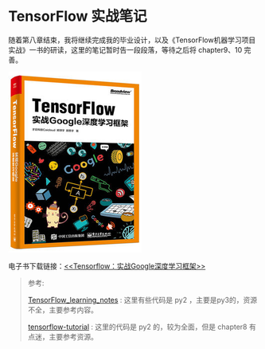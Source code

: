 # TensorFlow 实战笔记

​	随着第八章结束，我将继续完成我的毕业设计，以及《TensorFlow机器学习项目实战》一书的研读，这里的笔记暂时告一段段落，等待之后将 chapter9、10 完善。

![tensorflow_book](./images/tensorflow_book.jpg)

电子书下载链接：[\<\<Tensorflow：实战Google深度学习框架\>\>](http://www.olecn.com/download.php?id=5096)

> 参考:
>
> [TensorFlow_learning_notes](https://github.com/cookeem/TensorFlow_learning_notes) : 这里有些代码是 py2 ，主要是py3的，资源不全，主要参考内容。
>
> [tensorflow-tutorial](https://github.com/caicloud/tensorflow-tutorial) : 这里的代码是 py2 的，较为全面，但是 chapter8 有点迷，主要参考资源。
